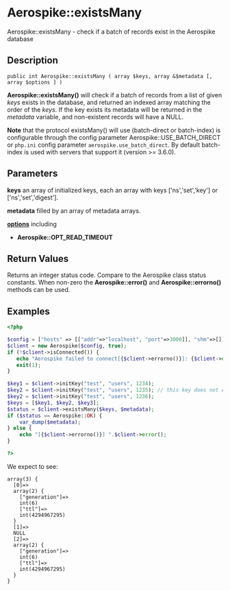 
# Aerospike::existsMany

Aerospike::existsMany - check if a batch of records exist in the Aerospike database

## Description

```
public int Aerospike::existsMany ( array $keys, array &$metadata [, array $options ] )
```

**Aerospike::existsMany()** will check if a batch of records from a list of given
*keys* exists in the database, and returned an indexed array matching the order
of the *keys*.
If the key exists its metadata will be returned in the *metadata* variable,
and non-existent records will have a NULL.

**Note** that the protocol existsMany() will use (batch-direct or batch-index) is
configurable through the config parameter Aerospike::USE\_BATCH\_DIRECT or
`php.ini` config parameter `aerospike.use_batch_direct`. By default batch-index
is used with servers that support it (version >= 3.6.0).

## Parameters

**keys** an array of initialized keys, each an array with keys ['ns','set','key'] or ['ns','set','digest'].

**metadata** filled by an array of metadata arrays.

**[options](aerospike.md)** including
- **Aerospike::OPT_READ_TIMEOUT**

## Return Values

Returns an integer status code.  Compare to the Aerospike class status
constants.  When non-zero the **Aerospike::error()** and
**Aerospike::errorno()** methods can be used.

## Examples

```php
<?php

$config = ["hosts" => [["addr"=>"localhost", "port"=>3000]], "shm"=>[]];
$client = new Aerospike($config, true);
if (!$client->isConnected()) {
   echo "Aerospike failed to connect[{$client->errorno()}]: {$client->error()}\n";
   exit(1);
}

$key1 = $client->initKey("test", "users", 1234);
$key2 = $client->initKey("test", "users", 1235); // this key does not exist
$key2 = $client->initKey("test", "users", 1236);
$keys = [$key1, $key2, $key3];
$status = $client->existsMany($keys, $metadata);
if ($status == Aerospike::OK) {
    var_dump($metadata);
} else {
    echo "[{$client->errorno()}] ".$client->error();
}

?>
```

We expect to see:

```
array(3) {
  [0]=>
  array(2) {
    ["generation"]=>
    int(6)
    ["ttl"]=>
    int(4294967295)
  }
  [1]=>
  NULL
  [2]=>
  array(2) {
    ["generation"]=>
    int(6)
    ["ttl"]=>
    int(4294967295)
  }
}
```

